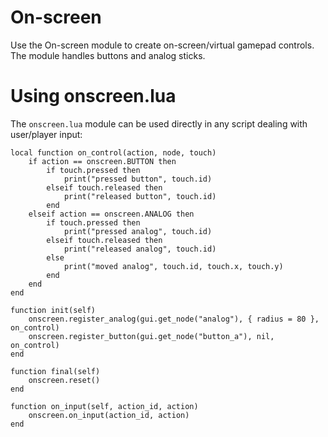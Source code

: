 # On-screen
Use the On-screen module to create on-screen/virtual gamepad controls. The module handles buttons and analog sticks.

# Using onscreen.lua
The `onscreen.lua` module can be used directly in any script dealing with user/player input:

	local function on_control(action, node, touch)
		if action == onscreen.BUTTON then
			if touch.pressed then
				print("pressed button", touch.id)
			elseif touch.released then
				print("released button", touch.id)
			end
		elseif action == onscreen.ANALOG then
			if touch.pressed then
				print("pressed analog", touch.id)
			elseif touch.released then
				print("released analog", touch.id)
			else
				print("moved analog", touch.id, touch.x, touch.y)
			end
		end
	end

	function init(self)
		onscreen.register_analog(gui.get_node("analog"), { radius = 80 }, on_control)
		onscreen.register_button(gui.get_node("button_a"), nil, on_control)
	end

	function final(self)
		onscreen.reset()
	end

	function on_input(self, action_id, action)
		onscreen.on_input(action_id, action)
	end
